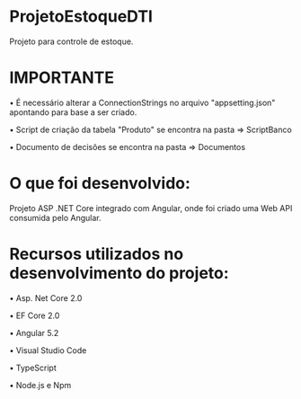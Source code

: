 # ProjetoEstoqueDTI
Projeto para controle de estoque.

# IMPORTANTE

•	É necessário alterar a ConnectionStrings no arquivo "appsetting.json" apontando para base a ser criado.

•	Script de criação da tabela "Produto" se encontra na pasta => ScriptBanco

•	Documento de decisões se encontra na pasta => Documentos

# O que foi desenvolvido:

Projeto ASP .NET Core integrado com Angular, onde foi criado uma Web API consumida pelo Angular.

# Recursos utilizados no desenvolvimento do projeto:

  •	Asp. Net Core 2.0

  •	EF Core 2.0

  •	Angular 5.2

  •	Visual Studio Code

  •	TypeScript

  •	Node.js e Npm
